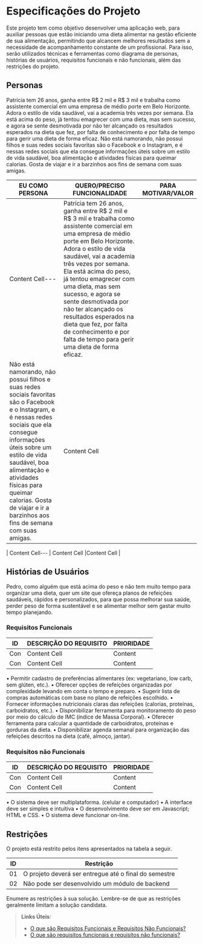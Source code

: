 # Especificações do Projeto

Este projeto tem como objetivo desenvolver uma aplicação web, para auxiliar pessoas que estão iniciando uma dieta alimentar na gestão eficiente de sua alimentação, permitindo que alcancem melhores resultados sem a necessidade de acompanhamento constante de um profissional. Para isso, serão utilizados técnicas e ferramentas como diagrama de personas, histórias de usuários, requisitos funcionais e não funcionais, além das restrições do projeto.

## Personas

Patrícia tem 26 anos, ganha entre R$ 2 mil e R$ 3 mil e trabalha como assistente comercial em uma empresa de médio porte em Belo Horizonte. Adora o estilo de vida saudável, vai a academia três vezes por semana. Ela está acima do peso, já tentou emagrecer com uma dieta, mas sem sucesso, e agora se sente desmotivada por não ter alcançado os resultados esperados na dieta que fez, por falta de conhecimento e por falta de tempo para gerir uma dieta de forma eficaz.
Não está namorando, não possui filhos e suas redes sociais favoritas são o Facebook e o Instagram, e é nessas redes sociais que ela consegue informações úteis sobre um estilo de vida saudável, boa alimentação e atividades físicas para queimar calorias. Gosta de viajar e ir a barzinhos aos fins de semana com suas amigas.

| EU COMO PERSONA  | QUERO/PRECISO FUNCIONALIDADE                                                              |PARA MOTIVAR/VALOR |
| ---------------- | ----------------------------                                                              |------------------ |
| Content Cell---  | Patrícia tem 26 anos, ganha entre R$ 2 mil e R$ 3 mil e trabalha como assistente comercial em uma empresa de médio porte em Belo Horizonte. Adora o estilo de vida saudável, vai a academia três vezes por semana. Ela está acima do peso, já tentou emagrecer com uma dieta, mas sem sucesso, e agora se sente desmotivada por não ter alcançado os resultados esperados na dieta que fez, por falta de conhecimento e por falta de tempo para gerir uma dieta de forma eficaz.
Não está namorando, não possui filhos e suas redes sociais favoritas são o Facebook e o Instagram, e é nessas redes sociais que ela consegue informações úteis sobre um estilo de vida saudável, boa alimentação e atividades físicas para queimar calorias. Gosta de viajar e ir a barzinhos aos fins de semana com suas amigas. |Content Cell           |



| Content Cell---  | Content Cell                 |Content Cell           |

## Histórias de Usuários

Pedro, como alguém que está acima do peso e não tem muito tempo para organizar uma dieta, quer um site que ofereça planos de refeições saudáveis, rápidos e personalizados, para que possa melhorar sua saúde, perder peso de forma sustentável e se alimentar melhor sem gastar muito tempo planejando.

### Requisitos Funcionais

| ID  |       DESCRIÇÃO DO REQUISITO | PRIORIDADE |
| --  | ---------------------------- |----------- |
| Con | Content Cell                 |Content     |
| Con | Content Cell                 |Content     |

•	Permitir cadastro de preferências alimentares (ex: vegetariano, low carb, sem glúten, etc.).
•	Oferecer opções de refeições organizadas por complexidade levando em conta o tempo e preparo.
•	Sugerir lista de compras automáticas com base no plano de refeições escolhido.
•	Fornecer informações nutricionais claras das refeições (calorias, proteínas, carboidratos, etc.).
•	Disponibilizar ferramenta para monitoramento do peso por meio do cálculo de IMC (índice de Massa Corporal).
•	Oferecer ferramenta para calcular a quantidade de carboidratos, proteínas e gorduras da dieta.
•	Disponibilizar agenda semanal para organização das refeições descritos na dieta (café, almoço, jantar).

### Requisitos não Funcionais

| ID  |       DESCRIÇÃO DO REQUISITO | PRIORIDADE |
| --  | ---------------------------- |----------- |
| Con | Content Cell                 |Content     |
| Con | Content Cell                 |Content     |

•	O sistema deve ser multiplataforma. (celular e computador)
•	A interface deve ser simples e intuitiva
•	O desenvolvimento deve ser em Javascript; HTML e CSS.
•	O sistema deve funcionar on-line.

## Restrições

O projeto está restrito pelos itens apresentados na tabela a seguir.

|ID| Restrição                                             |
|--|-------------------------------------------------------|
|01| O projeto deverá ser entregue até o final do semestre |
|02| Não pode ser desenvolvido um módulo de backend        |


Enumere as restrições à sua solução. Lembre-se de que as restrições geralmente limitam a solução candidata.

> **Links Úteis**:
> - [O que são Requisitos Funcionais e Requisitos Não Funcionais?](https://codificar.com.br/requisitos-funcionais-nao-funcionais/)
> - [O que são requisitos funcionais e requisitos não funcionais?](https://analisederequisitos.com.br/requisitos-funcionais-e-requisitos-nao-funcionais-o-que-sao/)
